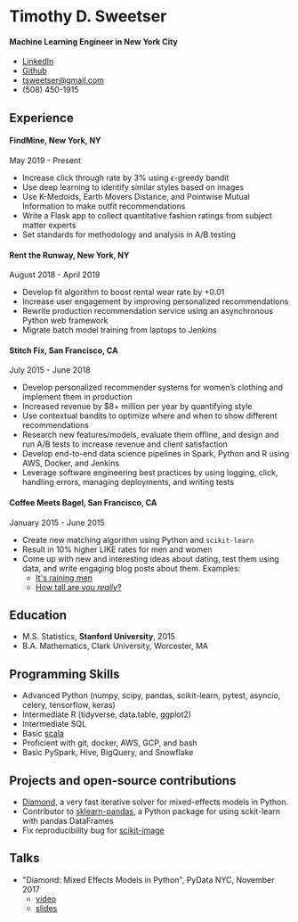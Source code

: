 # Timothy D. Sweetser
#### Machine Learning Engineer in New York City

* [LinkedIn](https://www.linkedin.com/in/timothysweetser/)
* [Github](https://github.com/hacktuarial)
* tsweetser@gmail.com
* (508) 450-1915


## Experience
#### FindMine, New York, NY
May 2019 - Present

* Increase click through rate by 3% using $\epsilon$-greedy bandit
* Use deep learning to identify similar styles based on images
* Use K-Medoids, Earth Movers Distance, and Pointwise Mutual Information to make outfit recommendations
* Write a Flask app to collect quantitative fashion ratings from subject matter experts
* Set standards for methodology and analysis in A/B testing

#### Rent the Runway, New York, NY
August 2018 - April 2019

* Develop fit algorithm to boost rental wear rate by +0.01
* Increase user engagement by improving personalized recommendations
* Rewrite production recommendation service using an asynchronous Python web framework
* Migrate batch model training from laptops to Jenkins


#### Stitch Fix, San Francisco, CA
July 2015 - June 2018

* Develop personalized recommender systems for women’s clothing and implement them in production
* Increased revenue by $8+ million per year by quantifying style
* Use contextual bandits to optimize where and when to show different recommendations
* Research new features/models, evaluate them offline, and design and run A/B tests to increase revenue and client satisfaction
* Develop end-to-end data science pipelines in Spark, Python and R using AWS, Docker, and Jenkins
* Leverage software engineering best practices by using logging, click, handling errors, managing deployments, and writing tests


#### Coffee Meets Bagel, San Francisco, CA
January 2015 - June 2015

* Create new matching algorithm using Python and `scikit-learn`
* Result in 10% higher LIKE rates for men and women
* Come up with new and interesting ideas about dating, test them using data, and write engaging blog posts about them. Examples:
	* [It's raining men](https://coffeemeetsbagel.com/blog/index.php/dating-statistics/raining-men/)
	* [How tall are you _really_?](https://coffeemeetsbagel.com/blog/index.php/dating-statistics/how-tall-are-you-really/)


## Education
* M.S. Statistics, **Stanford University**, 2015
* B.A. Mathematics, Clark University, Worcester, MA

## Programming Skills
* Advanced Python (numpy, scipy, pandas, scikit-learn, pytest, asyncio, celery, tensorflow, keras)
* Intermediate R (tidyverse, data.table, ggplot2)
* Intermediate SQL
* Basic [scala](http://github.com/hacktuarial/sudoku)
* Proficient with git, docker, AWS, GCP, and bash
* Basic PySpark, Hive, BigQuery, and Snowflake

## Projects and open-source contributions
* [Diamond](https://github.com/stitchfix/diamond), a very fast iterative solver for mixed-effects models in Python.
* Contributor to [sklearn-pandas](https://github.com/scikit-learn-contrib/sklearn-pandas), a Python package for using sckit-learn with pandas DataFrames
* Fix reproducibility bug for [scikit-image](https://github.com/scikit-image/scikit-image/pull/4251)

## Talks
* "Diamond: Mixed Effects Models in Python", PyData NYC, November 2017
	* [video](https://www.youtube.com/watch?v=jrprjZEX9gU)
	* [slides](https://www.slideshare.net/PyData/diamond-mixed-effects-models-in-python)
